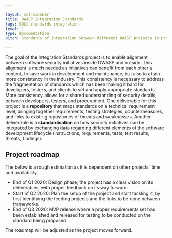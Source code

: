 ```yaml
---

layout: col-sidebar
title: OWASP Integration Standards
tags: SDLC standards integration
level: 1
type: documentation
pitch: Standards of integration between different OWASP projects to properly handle data from and to other tools and documents incorporated in the SDLC

---
```


The goal of the Integration Standards project is to enable alignment between software security initiatives inside OWASP and outside. This alignment is much needed as initiatives can benefit from each other's content, to save work in development and maintenance, but also to attain more consistency in the industry. This consistency is necessary to address the fragmentation of standards which has been making it hard for developers, testers, and clients to set and apply appropriate standards. More consistency allows for a shared understanding of security details, between developers, testers, and procurement.
One deliverable for this project is a **repository** that maps standards on a technical requirement level, bringing together requirements, testing strategies, countermeasures, and links to existing repositories of threats and weaknesses.
Another deliverable is a **standardisation** on how security initiatives can be integrated by exchanging data regarding different elements of the software development lifecycle (instructions, requirements, tests, test results, threats, findings).

## Project roadmap

The below is a rough estimation as it is dependent on other projects' time and availability.

- End of Q1 2020: Design phase; the project has a clear vision on its deliverables, with proper feedback on its way forward.
- Start of Q2 2020: Plan the setup of the project and start tackling it, by first identifying the feeding projects and the links to be done between frameworks.
- End of Q3 2020: MVP release where a proper requirements set has been established and released for testing to be conducted on the standard being proposed.

The roadmap will be adjusted as the project moves forward.
